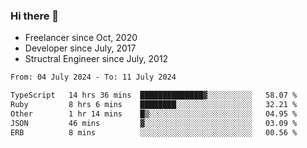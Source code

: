 ### Hi there 👋

- Freelancer since Oct, 2020
- Developer since July, 2017
- Structral Engineer since July, 2012

<!--START_SECTION:waka-->

```txt
From: 04 July 2024 - To: 11 July 2024

TypeScript   14 hrs 36 mins  ██████████████▓░░░░░░░░░░   58.07 %
Ruby         8 hrs 6 mins    ████████░░░░░░░░░░░░░░░░░   32.21 %
Other        1 hr 14 mins    █▒░░░░░░░░░░░░░░░░░░░░░░░   04.95 %
JSON         46 mins         ▓░░░░░░░░░░░░░░░░░░░░░░░░   03.09 %
ERB          8 mins          ░░░░░░░░░░░░░░░░░░░░░░░░░   00.56 %
```

<!--END_SECTION:waka-->
